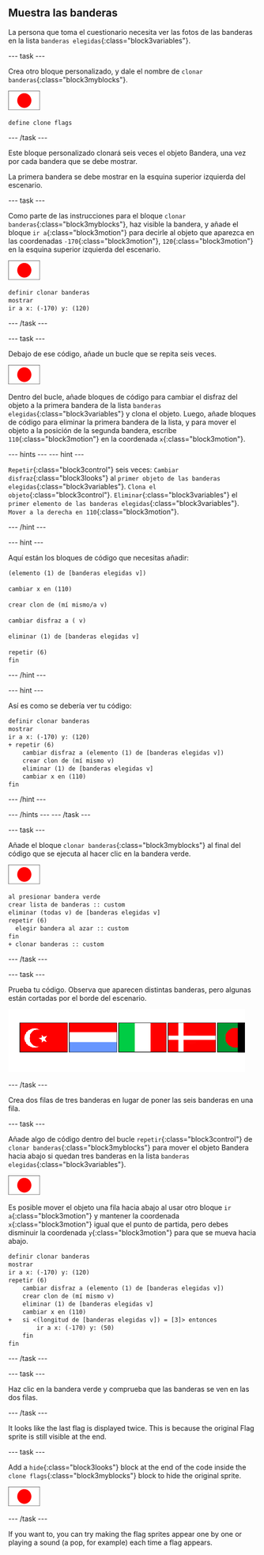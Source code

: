 ## Muestra las banderas

La persona que toma el cuestionario necesita ver las fotos de las banderas en la lista `banderas elegidas`{:class="block3variables"}.

\--- task \---

Crea otro bloque personalizado, y dale el nombre de `clonar banderas`{:class="block3myblocks"}.

![Flag sprite](images/flag-sprite.png)

```blocks3
define clone flags
```

\--- /task \---

Este bloque personalizado clonará seis veces el objeto Bandera, una vez por cada bandera que se debe mostrar.

La primera bandera se debe mostrar en la esquina superior izquierda del escenario.

\--- task \---

Como parte de las instrucciones para el bloque `clonar banderas`{:class="block3myblocks"}, haz visible la bandera, y añade el bloque `ir a`{:class="block3motion"} para decirle al objeto que aparezca en las coordenadas `-170`{:class="block3motion"}, `120`{:class="block3motion"} en la esquina superior izquierda del escenario.

![Flag sprite](images/flag-sprite.png)

```blocks3
definir clonar banderas
mostrar
ir a x: (-170) y: (120)
```

\--- /task \---

\--- task \---

Debajo de ese código, añade un bucle que se repita seis veces.

![Flag sprite](images/flag-sprite.png)

Dentro del bucle, añade bloques de código para cambiar el disfraz del objeto a la primera bandera de la lista `banderas elegidas`{:class="block3variables"} y clona el objeto. Luego, añade bloques de código para eliminar la primera bandera de la lista, y para mover el objeto a la posición de la segunda bandera, escribe `110`{:class="block3motion"} en la coordenada `x`{:class="block3motion"}.

\--- hints \--- \--- hint \---

`Repetir`{:class="block3control"} seis veces: `Cambiar disfraz`{:class="block3looks"} al `primer objeto de las banderas elegidas`{:class="block3variables"}. `Clona el objeto`{:class="block3control"}. `Eliminar`{:class="block3variables"} el `primer elemento de las banderas elegidas`{:class="block3variables"}. `Mover a la derecha en 110`{:class="block3motion"}.

\--- /hint \---

\--- hint \---

Aquí están los bloques de código que necesitas añadir:

```blocks3
(elemento (1) de [banderas elegidas v])

cambiar x en (110)

crear clon de (mí mismo/a v)

cambiar disfraz a ( v)

eliminar (1) de [banderas elegidas v]

repetir (6)
fin
```

\--- /hint \---

\--- hint \---

Así es como se debería ver tu código:

```blocks3
definir clonar banderas
mostrar
ir a x: (-170) y: (120)
+ repetir (6)
    cambiar disfraz a (elemento (1) de [banderas elegidas v])
    crear clon de (mí mismo v)
    eliminar (1) de [banderas elegidas v]
    cambiar x en (110)
fin
```

\--- /hint \---

\--- /hints \--- \--- /task \---

\--- task \---

Añade el bloque `clonar banderas`{:class="block3myblocks"} al final del código que se ejecuta al hacer clic en la bandera verde.

![Flag sprite](images/flag-sprite.png)

```blocks3
al presionar bandera verde
crear lista de banderas :: custom
eliminar (todas v) de [banderas elegidas v]
repetir (6)
  elegir bandera al azar :: custom
fin
+ clonar banderas :: custom
```

\--- /task \---

\--- task \---

Prueba tu código. Observa que aparecen distintas banderas, pero algunas están cortadas por el borde del escenario.

![Flags go off the screen](images/flags-off-the-screen.png)

\--- /task \---

Crea dos filas de tres banderas en lugar de poner las seis banderas en una fila.

\--- task \---

Añade algo de código dentro del bucle `repetir`{:class="block3control"} de `clonar banderas`{:class="block3myblocks"} para mover el objeto Bandera hacia abajo si quedan tres banderas en la lista `banderas elegidas`{:class="block3variables"}.

![Flag sprite](images/flag-sprite.png)

Es posible mover el objeto una fila hacia abajo al usar otro bloque `ir a`{:class="block3motion"} y mantener la coordenada `x`{:class="block3motion"} igual que el punto de partida, pero debes disminuir la coordenada `y`{:class="block3motion"} para que se mueva hacia abajo.

```blocks3
definir clonar banderas
mostrar
ir a x: (-170) y: (120)
repetir (6)
    cambiar disfraz a (elemento (1) de [banderas elegidas v])
    crear clon de (mí mismo v)
    eliminar (1) de [banderas elegidas v]
    cambiar x en (110)
+   si <(longitud de [banderas elegidas v]) = [3]> entonces
        ir a x: (-170) y: (50)
    fin
fin
```

\--- /task \---

\--- task \---

Haz clic en la bandera verde y comprueba que las banderas se ven en las dos filas.

\--- /task \---

It looks like the last flag is displayed twice. This is because the original Flag sprite is still visible at the end.

\--- task \---

Add a `hide`{:class="block3looks"} block at the end of the code inside the `clone flags`{:class="block3myblocks"} block to hide the original sprite.

![Flag sprite](images/flag-sprite.png)

\--- /task \---

If you want to, you can try making the flag sprites appear one by one or playing a sound (a pop, for example) each time a flag appears.